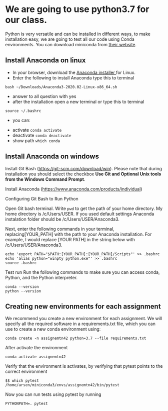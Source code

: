 # We are going to use python3.7 for our class.

Python is very versatile and can be installed in different ways, to make installation easy, we are going to test all our code using Conda environments.
You can download miniconda from [their website](https://docs.conda.io/en/latest/miniconda.html).


## Install Anaconda on linux

* In your browser, download the [Anaconda installer ](https://repo.anaconda.com/archive/Anaconda3-2020.02-Linux-x86_64.sh) for Linux.
* Enter the following to install Anaconda type this to terminal 
```
bash ~/Downloads/Anaconda3-2020.02-Linux-x86_64.sh
```
* answer to all question with yes
* after the installation open a new terminal or type this to terminal
```
source ~/.bashrc
```

* you can:
 - activate `conda activate`
 - deactivate `conda deactivate`
 - show path `which conda`

## Install Anaconda on windows

Install Git Bash (https://git-scm.com/download/win). Please note that during installation you should select the checkbox **Use Git and Optional Unix tools from the Windows Command Prompt**.

Install Anaconda (https://www.anaconda.com/products/individual)

Configuring Git Bash to Run Python

Open Git bash terminal. Write `pwd` to get the path of your home directory. My home directory is /c/Users/USER. If you used default settings Anaconda instalation folder should be /c/Users/USER/Anaconda3. 

Next, enter the following commands in your terminal, replacing[YOUR_PATH] with the path to your Anaconda installation. For example, I would replace [YOUR PATH] in the string below with /c/Users/USER/Anaconda3.

```
echo 'export PATH="$PATH:[YOUR_PATH]:[YOUR_PATH]/Scripts"' >> .bashrc
echo 'alias python="winpty python.exe"' >> .bashrc
source .bashrc
```

Test run
Run the following commands to make sure you can access conda, Python, and the Python interpreter.

```
conda --version
python --version
```


## Creating new environments for each assignment

We recommend you create a new environment for each assignment. We will
specify all the required software in a requirements.txt file, which you
can use to create a new conda environment using:

```
conda create -n assignemtn42 python=3.7 --file requirements.txt
```

After activate the environment
```
conda activate assignemtn42
```

Verify that the environment is activates, by verifying that pytest points to the correct environment
```
$$ which pytest
/home/arsen/miniconda3/envs/assignemtn42/bin/pytest
```

Now you can run tests using pytest by running
```
PYTHONPATH=. pytest
```

